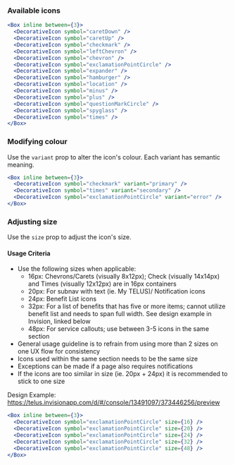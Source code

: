 ### Available icons

```jsx
<Box inline between={3}>
  <DecorativeIcon symbol="caretDown" />
  <DecorativeIcon symbol="caretUp" />
  <DecorativeIcon symbol="checkmark" />
  <DecorativeIcon symbol="leftChevron" />
  <DecorativeIcon symbol="chevron" />
  <DecorativeIcon symbol="exclamationPointCircle" />
  <DecorativeIcon symbol="expander" />
  <DecorativeIcon symbol="hamburger" />
  <DecorativeIcon symbol="location" />
  <DecorativeIcon symbol="minus" />
  <DecorativeIcon symbol="plus" />
  <DecorativeIcon symbol="questionMarkCircle" />
  <DecorativeIcon symbol="spyglass" />
  <DecorativeIcon symbol="times" />
</Box>
```

### Modifying colour

Use the `variant` prop to alter the icon's colour. Each variant has semantic meaning.

```jsx
<Box inline between={3}>
  <DecorativeIcon symbol="checkmark" variant="primary" />
  <DecorativeIcon symbol="times" variant="secondary" />
  <DecorativeIcon symbol="exclamationPointCircle" variant="error" />
</Box>
```

### Adjusting size

Use the `size` prop to adjust the icon's size.

#### Usage Criteria

- Use the following sizes when applicable:
  - 16px: Chevrons/Carets (visually 8x12px); Check (visually 14x14px) and Times (visually 12x12px) are in 16px containers
  - 20px: For subnav with text (ie. My TELUS)/ Notification icons
  - 24px: Benefit List icons
  - 32px: For a list of benefits that has five or more items; cannot utilize benefit list and needs to span full width. See design example in Invision, linked below
  - 48px: For service callouts; use between 3-5 icons in the same section
- General usage guideline is to refrain from using more than 2 sizes on one UX flow for consistency
- Icons used within the same section needs to be the same size
- Exceptions can be made if a page also requires notifications
- If the icons are too similar in size (ie. 20px + 24px) it is recommended to stick to one size

Design Example: <https://telus.invisionapp.com/d/#/console/13491097/373446256/preview>

```jsx
<Box inline between={3}>
  <DecorativeIcon symbol="exclamationPointCircle" size={16} />
  <DecorativeIcon symbol="exclamationPointCircle" size={20} />
  <DecorativeIcon symbol="exclamationPointCircle" size={24} />
  <DecorativeIcon symbol="exclamationPointCircle" size={32} />
  <DecorativeIcon symbol="exclamationPointCircle" size={48} />
</Box>
```

